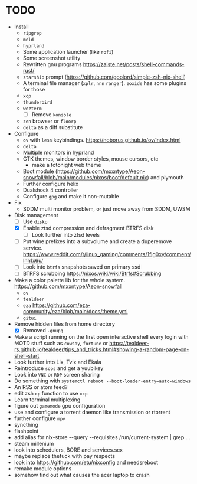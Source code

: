 # TODO
- Install
	- `ripgrep`
	- `meld`
	- `hyprland`
	- Some application launcher (like `rofi`)
	- Some screenshot utility
	- Rewritten gnu programs https://zaiste.net/posts/shell-commands-rust/
	- `starship` prompt (https://github.com/goolord/simple-zsh-nix-shell)
	- A terminal file manager (`xplr`, `nnn` `ranger`). `zoxide` has some plugins for those
	- `xcp`
	- `thunderbird`
	- `wezterm`
		- [ ] Remove `konsole`
	- `zen` browser or `floorp`
	- `delta` as a diff substitute
- Configure
	- `ov` with `less` keybindings. https://noborus.github.io/ov/index.html
	- `delta`
	- Multiple monitors in hyprland
	- GTK themes, window border styles, mouse cursors, etc
		- make a fotonight web theme
	- Boot module (https://github.com/mxxntype/Aeon-snowfall/blob/main/modules/nixos/boot/default.nix) and plymouth
	- Further configure helix
	- Dualshock 4 controller
	- Configure `gpg` and make it non-mutable
- Fix
	- SDDM multi monitor problem, or just move away from SDDM, UWSM
- Disk management
	- [ ] Use `disko`
	- [x] Enable ztsd compression and defragment BTRFS disk
		- [ ] Look further into ztsd levels
	- [ ] Put wine prefixes into a subvolume and create a duperemove service. https://www.reddit.com/r/linux_gaming/comments/1fig0xy/comment/lnh1x6u/
	- [ ] Look into `btrfs` snapshots saved on primary ssd
	- [ ] BTRFS scrubbing https://nixos.wiki/wiki/Btrfs#Scrubbing
- Make a color palette lib for the whole system. https://github.com/mxxntype/Aeon-snowfall
	- `ov`
	- `tealdeer`
	- `eza` https://github.com/eza-community/eza/blob/main/docs/theme.yml
	- `gitui`
- Remove hidden files from home directory
	- [x] Removed `.gnupg`
- Make a script running on the first open interactive shell every login with MOTD stuff such as `cowsay`, `fortune` or https://tealdeer-rs.github.io/tealdeer/tips_and_tricks.html#showing-a-random-page-on-shell-start
- Look further into Lix, Tvix and Ekala
- Reintroduce `sops` and get a yuubikey
- Look into `VNC` or `RDP` screen sharing
- Do something with `systemctl reboot --boot-loader-entry=auto-windows`
- An RSS or atom feed?
- edit zsh `cp` function to use `xcp`
- Learn terminal multiplexing
- figure out `gamemode` gpu configuration
- use and configure a torrent daemon like transmission or rtorrent
- further configure `mpv`
- syncthing
- flashpoint
- add alias for nix-store --query --requisites /run/current-system | grep ...
- steam millenium
- look into schedulers, BORE and services.scx
- maybe replace thefuck with pay respects
- look into https://github.com/etu/nixconfig and needsreboot
- remake module options
- somehow find out what causes the acer laptop to crash
